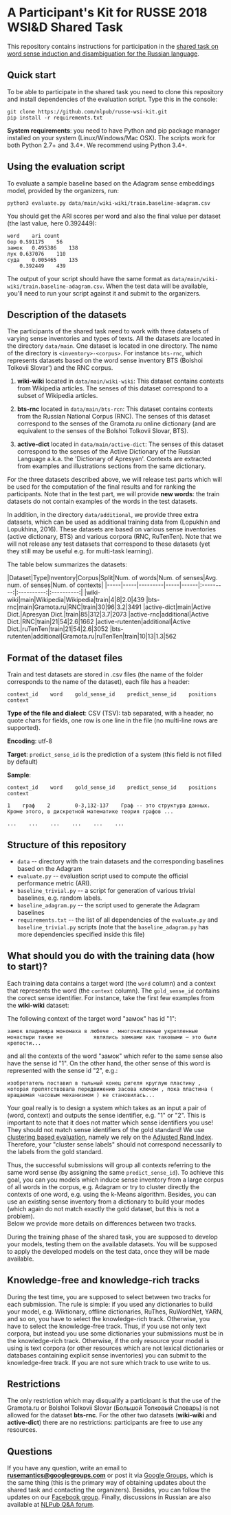 # A Participant's Kit for RUSSE 2018 WSI&amp;D Shared Task

This repository contains instructions for participation in the [shared task on word sense induction and disambiguation for the Russian language](http://russe.nlpub.org/2018/wsi).

Quick start
-------------

To be able to participate in the shared task you need to clone this repository and install dependencies of the evaluation script. Type this in the console:

```
git clone https://github.com/nlpub/russe-wsi-kit.git
pip install -r requirements.txt
```

**System requirements**: you need to have Python and pip package manager installed on your system (Linux/Windows/Mac OSX). The scripts work for both Python 2.7+ and 3.4+. We recommend using Python 3.4+.


Using the evaluation script
--------------------------

To evaluate a sample baseline based on the Adagram sense embeddings model, provided by the organizers, run:
```
python3 evaluate.py data/main/wiki-wiki/train.baseline-adagram.csv
```

You should get the ARI scores per word and also the final value per dataset (the last value, here 0.392449):

```
word    ari count
бор 0.591175    56
замок   0.495386    138
лук 0.637076    110
суда    0.005465    135
    0.392449    439
```

The output of your script should have the same format as ```data/main/wiki-wiki/train.baseline-adagram.csv```. When the test data will be available, you'll need to run your script against it and submit to the organizers.


Description of the datasets
--------

The participants of the shared task need to work with three datasets of varying sense inventories and types of texts. All the datasets are located in the directory ```data/main```. One dataset is located in one directory. The name of the directory is ```<inventory>-<corpus>```. For instance ```bts-rnc```, which represents datasets based on the word sense inventory BTS (Bolshoi Tolkovii Slovar') and the RNC corpus.

1. **wiki-wiki** located in ```data/main/wiki-wiki```: This dataset contains contexts from Wikipedia articles. The senses of this dataset correspond to a subset of Wikipedia articles.

2. **bts-rnc** located in ```data/main/bts-rcn```:
This dataset contains contexts from the Russian National Corpus (RNC). The senses of this dataset correspond to the senses of the Gramota.ru online dictionary (and are equivalent to the senses of the Bolshoi Tolkovii Slovar, BTS).

3. **active-dict** located in ```data/main/active-dict```: The senses of this dataset correspond to the senses of the Active Dictionary of the Russian Language a.k.a. the 'Dictionary of Apresyan'. Contexts are extracted from examples and illustrations sections from the same dictionary.


For the three datasets described above, we will release test parts which will be used for the computation of the final results and for ranking the participants. Note that in the test part, we will provide **new words**: the train datasets do not contain examples of the words in the test datasets.

In addition, in the directory ```data/additional```, we provide three extra datasets, which can be used as additional training data from (Lopukhin and Lopukhina, 2016). These datasets are based on various sense inventories (active dictionary, BTS) and various corpora (RNC, RuTenTen). Note that we will not release any test datasets that correspond to these datasets (yet they still may be useful e.g. for multi-task learning).  

The table below summarizes the datasets:

|Dataset|Type|Inventory|Corpus|Split|Num. of words|Num. of senses|Avg. num. of senses|Num. of contexts|
|-----|-----|---------|-----|------|:---------:|:----------:|:----------:|
|wiki-wiki|main|Wikipedia|Wikipedia|train|4|8|2.0|439
|bts-rnc|main|Gramota.ru|RNC|train|30|96|3.2|3491
|active-dict|main|Active Dict.|Apresyan Dict.|train|85|312|3.7|2073
|active-rnc|additional|Active Dict.|RNC|train|21|54|2.6|1662
|active-rutenten|additional|Active Dict.|ruTenTen|train|21|54|2.6|3052
|bts-rutenten|additional|Gramota.ru|ruTenTen|train|10|13|1.3|562

Format of the dataset files
----------

Train and test datasets are stored in .csv files (the name of the folder corresponds to the name of the dataset), each file has a header:

```
context_id    word    gold_sense_id    predict_sense_id    positions    context
```

**Type of the file and dialect**: CSV (TSV): tab separated,  with a header, no quote chars for fields, one row is one line in the file (no multi-line rows are supported).

**Encoding**: utf-8

**Target**: ```predict_sense_id``` is the prediction of a system (this field is not filled by default)

**Sample**:

```
context_id    word    gold_sense_id    predict_sense_id    positions    context

1    граф    2        0-3,132-137    Граф -- это структура данных. Кроме этого, в дискретной математике теория графов ...

...    ...    ...    ...    ...    ...
```

Structure of this repository
---------------------------

- ```data``` -- directory with the train datasets and the corresponding baselines based on the Adagram
- ```evaluate.py``` -- evaluation script used to compute the official performance metric (ARI).
- ```baseline_trivial.py``` -- a script for generation of various trivial baselines, e.g. random labels.
- ```baseline_adagram.py``` -- the script used to generate the Adagram baselines
- ```requirements.txt``` -- the list of all dependencies of the ```evaluate.py``` and ```baseline_trivial.py``` scripts (note that the ```baseline_adagram.py``` has more dependencies specified inside this file)

What should you do with the training data (how to start)?
-------------------

Each training data contains a target word (the ```word``` column) and a context that represents the word (the ```context``` column). The ```gold_sense_id``` contains the corect sense identifier. For instance, take the first few examples from the **wiki-wiki** dataset:

The following context of the target word "замок" has id "1":

```
замок владимира мономаха в любече . многочисленные укрепленные монастыри также не          являлись замками как таковыми — это были крепости...
```

and all the contexts of the word "замок" which refer to the same sense also have the sense id "1". On the other hand, the other sense of this word is represented with the sense id "2", e.g.:

```
изобретатель поставил в тыльный конец ригеля круглую пластину , которая препятствовала передвижению засова ключом , пока пластина ( вращаемая часовым механизмом ) не становилась...
```

Your goal really is to design a system which takes as an input a pair of (word, context) and outputs the sense identifier, e.g. "1" or "2". This is important to note that it does not matter which sense identifiers you use! They should not match sense identifiers of the gold standard! We use [clustering based evaluation](https://nlp.stanford.edu/IR-book/html/htmledition/evaluation-of-clustering-1.html), namely we rely on the [Adjusted Rand Index](http://scikit-learn.org/stable/modules/generated/sklearn.metrics.adjusted_rand_score.html). Therefore, your "cluster sense labels" should not correspond necessarily to the labels from the gold standard.

Thus, the successful submissions will group all contexts referring to the same word sense (by assigning the same ```predict_sense_id```). To achieve this goal, you can you models which induce sense inventory from a large corpus of all words in the corpus, e.g. Adagram or try to cluster directly the contexts of one word, e.g. using the k-Means algorithm. Besides, you can use an existing sense inventory from a dictionary to build your modes (which again do not match exactly the gold dataset, but this is not a problem).  
Below we provide more details on differences between two tracks.

During the training phase of the shared task, you are supposed to develop your models, testing them on the available datasets. You will be supposed to apply the developed models on the test data, once they will be made available.

Knowledge-free and knowledge-rich tracks
----------------------------------------

During the test time, you are supposed to select between two tracks for each submission. The rule is simple: if you used any dictionaries to build your model, e.g. Wiktionary, offline dictionaries, RuThes, RuWordNet, YARN, and so on, you have to select the knowledge-rich track. Otherwise, you have to select the knowledge-free track. Thus, if you use not only text corpora, but instead you use some dictionaries your submissions must be in the knowledge-rich track. Otherwise, if the only resource your model is using is text corpora (or other resources which are not lexical dictionaries or databases containing explicit sense inventories) you can submit to the knowledge-free track. If you are not sure which track to use write to us.

Restrictions
-----------

The only restriction which may disqualify a participant is that the use of the Gramota.ru or Bolshoi Tolkovii Slovar (Большой Толковый Словарь) is not allowed for the dataset **bts-rnc**. For the other two datasets (**wiki-wiki** and **active-dict**) there are no restrictions: participants are free to use any resources.

Questions
---------

If you have any question, write an email to **rusemantics@googlegroups.com** or post it via [Google Groups](https://groups.google.com/forum/?fromgroups#!forum/rusemantics), which is the same thing (this is the primary way of obtaining updates about the shared task and contacting the organizers). Besides, you can follow the updates on our [Facebook group](https://www.facebook.com/rusemantics). Finally, discussions in Russian are also available at [NLPub Q&A forum](https://qa.nlpub.ru/c/russe).
